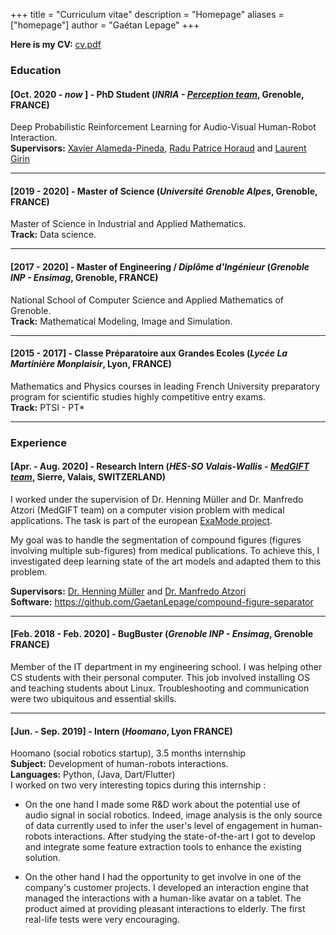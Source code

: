 +++
title = "Curriculum vitae"
description = "Homepage"
aliases = ["homepage"]
author = "Gaétan Lepage"
+++


**Here is my CV:** [cv.pdf](/cv_gaetan_lepage.pdf)


### Education

#### [Oct. 2020 - *now* ] - **PhD Student** (*INRIA - [Perception team](https://team.inria.fr/perception/)*, Grenoble, FRANCE)

Deep Probabilistic Reinforcement Learning for Audio-Visual Human-Robot Interaction.\
**Supervisors:** [Xavier Alameda-Pineda](http://xavirema.eu/), [Radu Patrice Horaud](https://team.inria.fr/perception/team-members/radu-patrice-horaud/) and [Laurent Girin](http://www.gipsa-lab.grenoble-inp.fr/~laurent.girin/)
___

#### [2019 - 2020] - **Master of Science** (*Université Grenoble Alpes*, Grenoble, FRANCE)

Master of Science in Industrial and Applied Mathematics.\
**Track:** Data science.
___

#### [2017 - 2020] - **Master of Engineering / _Diplôme d'Ingénieur_** (*Grenoble INP - Ensimag*, Grenoble, FRANCE)

National School of Computer Science and Applied Mathematics of Grenoble.\
**Track:** Mathematical Modeling, Image and Simulation.
___

#### [2015 - 2017] - **Classe Préparatoire aux Grandes Ecoles** (*Lycée La Martinière Monplaisir*, Lyon, FRANCE)

Mathematics and Physics courses in leading French University preparatory program for
scientific studies highly competitive entry exams.\
**Track:** PTSI - PT*
___

### Experience

#### [Apr. - Aug. 2020] - **Research Intern** (*HES-SO Valais-Wallis - [MedGIFT team](http://medgift.hevs.ch/)*, Sierre, Valais, SWITZERLAND)

I worked under the supervision of Dr. Henning Müller and Dr. Manfredo Atzori (MedGIFT team) on a computer vision problem with medical applications.
The task is part of the european [ExaMode project](https://www.examode.eu/).

My goal was to handle the segmentation of compound figures (figures involving multiple sub-figures) from medical publications.
To achieve this, I investigated deep learning state of the art models and adapted them to this problem.

**Supervisors:** [Dr. Henning Müller](http://medgift.hevs.ch/wordpress/team/henning-mueller/) and [Dr. Manfredo Atzori](http://medgift.hevs.ch/wordpress/team/manfredo-atzori/)\
**Software:** https://github.com/GaetanLepage/compound-figure-separator
___

#### [Feb. 2018 - Feb. 2020] - **BugBuster** (*Grenoble INP - Ensimag*, Grenoble FRANCE)

Member of the IT department in my engineering school.
I was helping other CS students with their personal computer.
This job involved installing OS and teaching students about Linux.
Troubleshooting and communication were two ubiquitous and essential skills.
___

#### [Jun. - Sep. 2019] - **Intern** (*Hoomano*, Lyon FRANCE)

Hoomano (social robotics startup), 3.5 months internship\
**Subject:** Development of human-robots interactions.\
**Languages:** Python, (Java, Dart/Flutter)\
I worked on two very interesting topics during this internship :

* On the one hand I made some R&D work about the potential use of audio signal in social robotics. Indeed, image analysis is the only source of data currently used to infer the user's level of engagement in human-robots interactions. After studying the state-of-the-art I got to develop and integrate some feature extraction tools to enhance the existing solution.

* On the other hand I had the opportunity to get involve in one of the company's customer projects. I developed an interaction engine that managed the interactions with a human-like avatar on a tablet. The product aimed at providing pleasant interactions to elderly. The first real-life tests were very encouraging.

